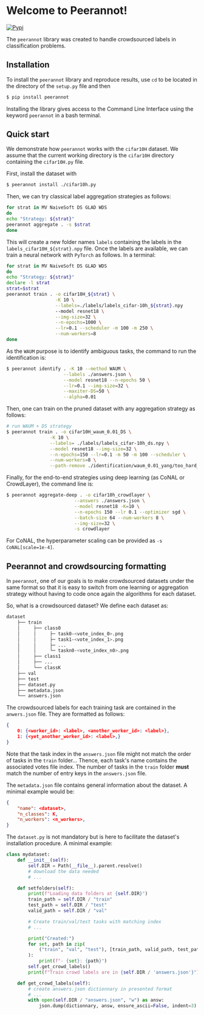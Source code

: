 # Welcome to Peerannot!

[![Pypi](https://github.com/peerannot/peerannot/actions/workflows/python-publish.yml/badge.svg?branch=main)](https://github.com/peerannot/peerannot/actions/workflows/python-publish.yml)

The `peerannot` library was created to handle crowdsourced labels in classification problems.

## Installation

To install the `peerannot` library and reproduce results, use `cd` to be located in the directory of the `setup.py` file and then

```bash
$ pip install peerannot
```

Installing the library gives access to the Command Line Interface using the keyword `peerannot` in a bash terminal.

## Quick start

We demonstrate how `peerannot` works with the `cifar10H` dataset.
We assume that the current working directory is the `cifar10H` directory containing the `cifar10H.py` file.

First, install the dataset with

```bash
$ peerannot install ./cifar10h.py
```

Then, we can try classical label aggregation strategies as follows:

```bash
for strat in MV NaiveSoft DS GLAD WDS
do
echo "Strategy: ${strat}"
peerannot aggregate . -s $strat
done
```

This will create a new folder names `labels` containing the labels in the `labels_cifar10H_${strat}.npy` file.
Once the labels are available, we can train a neural network with `PyTorch` as follows. In a terminal:

```bash
for strat in MV NaiveSoft DS GLAD WDS
do
echo "Strategy: ${strat}"
declare -l strat
strat=$strat
peerannot train . -o cifar10H_${strat} \
                  -K 10 \
                  --labels=./labels/labels_cifar-10h_${strat}.npy
                  --model resnet18 \
                  --img-size=32 \
                  --n-epochs=1000 \
                  --lr=0.1 --scheduler -m 100 -m 250 \
                  --num-workers=8
done
```

As the `WAUM` purpose is to identify ambiguous tasks, the command to run the identification is:

```bash
$ peerannot identify . -K 10 --method WAUM \
                     --labels ./answers.json \
                     --model resnet18 --n-epochs 50 \
                     --lr=0.1 --img-size=32 \
                     --maxiter-DS=50 \
                     --alpha=0.01
```

Then, one can train on the pruned dataset with any aggregation strategy as follows:

```bash
# run WAUM + DS strategy
$ peerannot train . -o cifar10H_waum_0.01_DS \
                -K 10 \
                --labels= ./labels/labels_cifar-10h_ds.npy \
                --model resnet18 --img-size=32 \
                --n-epochs=150 --lr=0.1 -m 50 -m 100 --scheduler \
                --num-workers=8 \
                --path-remove ./identification/waum_0.01_yang/too_hard_0.01.txt
```

Finally, for the end-to-end strategies using deep learning (as CoNAL or CrowdLayer), the command line is:

```bash
$ peerannot aggregate-deep . -o cifar10h_crowdlayer \
                         --answers ./answers.json \
                         --model resnet18 -K=10 \
                         --n-epochs 150 --lr 0.1 --optimizer sgd \
                         --batch-size 64 --num-workers 8 \
                         --img-size=32 \
                         -s crowdlayer
```

For CoNAL, the hyperparameter scaling can be provided as `-s CoNAL[scale=1e-4]`.

## Peerannot and crowdsourcing formatting

In `peerannot`, one of our goals is to make crowdsourced datasets under the same format so that it is easy to switch from one learning or aggregation strategy without having to code once again the algorithms for each dataset.

So, what is a crowdsourced dataset? We define each dataset as:

```bash
dataset
    ├── train
    │     ├── class0
    │     │     ├─ task0-<vote_index_0>.png
    │     │     ├─ task1-<vote_index_1>.png
    │     │     ├─ ...
    │     │     └─ taskn0-<vote_index_n0>.png
    │     ├── class1
    │     ├── ...
    │     └── classK
    ├── val
    ├── test
    ├── dataset.py
    ├── metadata.json
    └── answers.json
```

The crowdsourced labels for each training task are contained in the `anwers.json` file. They are formatted as follows:

```json
{
    0: {<worker_id>: <label>, <another_worker_id>: <label>},
    1: {<yet_another_worker_id>: <label>,}
}
```

Note that the task index in the `answers.json` file might not match the order of tasks in the `train` folder... Thence, each task's name contains the associated votes file index.
The number of tasks in the `train` folder **must** match the number of entry keys in the `answers.json` file.

The `metadata.json` file contains general information about the dataset. A minimal example would be:

```json
{
    "name": <dataset>,
    "n_classes": K,
    "n_workers": <n_workers>,
}
```

The `dataset.py` is not mandatory but is here to facilitate the dataset's installation procedure. A minimal example:

```python
class mydataset:
    def __init__(self):
        self.DIR = Path(__file__).parent.resolve()
        # download the data needed
        # ...

    def setfolders(self):
        print(f"Loading data folders at {self.DIR}")
        train_path = self.DIR / "train"
        test_path = self.DIR / "test"
        valid_path = self.DIR / "val"

        # Create train/val/test tasks with matching index
        # ...

        print("Created:")
        for set, path in zip(
            ("train", "val", "test"), [train_path, valid_path, test_path]
        ):
            print(f"- {set}: {path}")
        self.get_crowd_labels()
        print(f"Train crowd labels are in {self.DIR / 'answers.json'}")

    def get_crowd_labels(self):
        # create answers.json dictionnary in presented format
        # ...
        with open(self.DIR / "answers.json", "w") as answ:
            json.dump(dictionnary, answ, ensure_ascii=False, indent=3)
```

